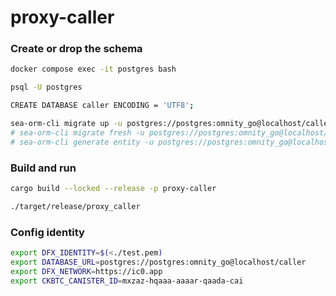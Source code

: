 # proxy-caller

### Create or drop the schema
```bash  
docker compose exec -it postgres bash

psql -U postgres

CREATE DATABASE caller ENCODING = 'UTF8';

sea-orm-cli migrate up -u postgres://postgres:omnity_go@localhost/caller
# sea-orm-cli migrate fresh -u postgres://postgres:omnity_go@localhost/caller
# sea-orm-cli generate entity -u postgres://postgres:omnity_go@localhost:5432/caller -o src/entities
```

### Build and run

```bash
cargo build --locked --release -p proxy-caller

./target/release/proxy_caller
```

### Config identity
```bash  
export DFX_IDENTITY=$(<./test.pem)
export DATABASE_URL=postgres://postgres:omnity_go@localhost/caller
export DFX_NETWORK=https://ic0.app
export CKBTC_CANISTER_ID=mxzaz-hqaaa-aaaar-qaada-cai
```